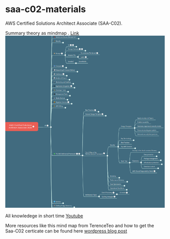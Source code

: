 # saa-c02-materials
AWS Certified Solutions Architect Associate (SAA-C02).


Summary theory as mindmap . [Link](https://www.mindmeister.com/1530240171/aws-certified-solutions-architect-associate-2020?fullscreen=1&fbclid=IwAR2CWB9Gov6AxJKh5OJ31NtlFKPm3d9Bb2_tNcyos7OH-NyiQtsyprDPzas)
![mind map](mindmap.png)

All knowledege in short time [Youtube](https://www.youtube.com/watch?v=Ia-UEYYR44s&t=883s)

More resources like this mind map from TerenceTeo and how to get the Saa-C02 certicate can be found here [wordpress blog post](https://chienduong93.wordpress.com/2021/07/24/aws-cloud/?preview_id=4595&preview_nonce=39061e3d18&preview=true)

